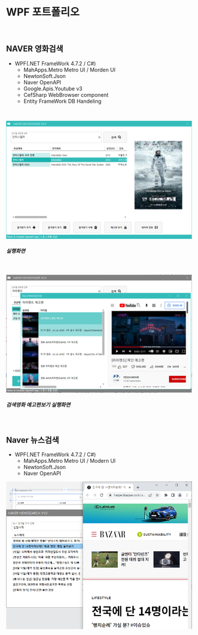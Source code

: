 # WPF 포트폴리오
<br/>

## NAVER 영화검색
- WPF(.NET FrameWork 4.7.2 / C#)
  - MahApps.Metro Metro UI / Morden UI
  - NewtonSoft.Json
  - Naver OpenAPI
  - Google.Apis.Youtube v3
  - CefSharp WebBrowser component
  - Entity FrameWork DB Handeling
<br/>

![NaverMovieFinder](https://github.com/colle123/StudyWPF/blob/main/Capture/Interstellar.png)
##### 실행화면
<br/>

![YoutubePlay](https://github.com/colle123/StudyWPF/blob/main/Capture/Youtube_Trailer.png)
##### 검색영화 예고편보기 실행화면
<br/>

## Naver 뉴스검색
- WPF(.NET FrameWork 4.7.2 / C#)
  - MahApps.Metro Metro UI / Modern UI
  - NewtonSoft.Json
  - Naver OpenAPI

![NaverNewsSearch](https://github.com/colle123/StudyWPF/blob/main/Capture/NaverNewsSearch.png)
